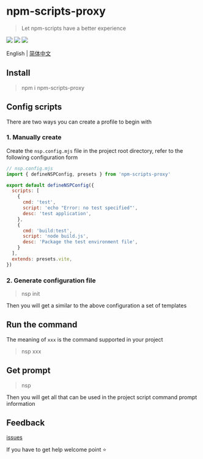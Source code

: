 # npm-scripts-proxy

> Let npm-scripts have a better experience

![](https://badgen.net/npm/dm/npm-scripts-proxy)
![](https://badgen.net/npm/v/npm-scripts-proxy)
![](https://badgen.net/npm/node/next)

English | [简体中文](README.zh-CN.md)

## Install

> npm i npm-scripts-proxy

## Config scripts

There are two ways you can create a profile to begin with

### 1. Manually create

Create the `nsp.config.mjs` file in the project root directory, refer to the following configuration form

```js
// nsp.config.mjs
import { defineNSPConfig, presets } from 'npm-scripts-proxy'

export default defineNSPConfig({
  scripts: [
    {
      cmd: 'test',
      script: 'echo "Error: no test specified"',
      desc: 'test application',
    },
    {
      cmd: 'build:test',
      script: 'node build.js',
      desc: 'Package the test environment file',
    }
  ],
  extends: presets.vite,
})

```

### 2. Generate configuration file  
>
> nsp init

Then you will get a similar to the above configuration a set of templates

## Run the command

The meaning of `xxx` is the command supported in your project

> nsp xxx

## Get prompt
>
> nsp  

Then you will get all that can be used in the project script command prompt information

## Feedback

[issues](https://github.com/vannvan/npm-scripts-proxy/issues)

If you have to get help welcome point ⭐ ️
